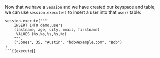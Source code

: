 Now that we have a `Session` and we have created our keyspace and table, we can use `session.execute()` to insert a user into that `users` table:

```
session.execute("""
    INSERT INTO demo.users
    (lastname, age, city, email, firstname)
     VALUES (%s,%s,%s,%s,%s)
    """,
    ("Jones", 35, "Austin", "bob@example.com", "Bob")
)
```{{execute}}
